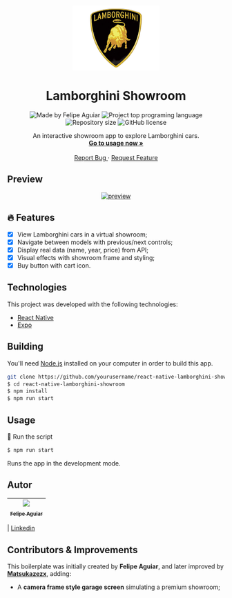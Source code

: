 <div align="center">
  <a href="#">
      <img src="assets/logo.png" width="200" />
  </a>

  <!-- project name -->

  <h1 align="center">Lamborghini Showroom</h1>

  <!-- project badges -->

  <p align="center">
<img 
      alt="Made by Felipe Aguiar" 
      src="https://img.shields.io/badge/made%20by-Felipe%20Aguiar-%20?color=6A57D5"
    >
    <img 
      alt="Project top programing language" 
      src="https://img.shields.io/github/languages/top/yourusername/react-native-lamborghini-showroom?color=01A6B3"
    >
    <img 
      alt="Repository size" 
      src="https://img.shields.io/github/repo-size/yourusername/react-native-lamborghini-showroom?color=01A6B3"
    >
    <img 
      alt="GitHub license" 
      src="https://img.shields.io/github/license/yourusername/react-native-lamborghini-showroom?color=01A6B3"
    >
  </p>

  <!-- project description and menu -->

  <p align="center">
      An interactive showroom app to explore Lamborghini cars.
    <br />
    <a 
      href="## Usage">
      <strong>Go to usage now »</strong>
    </a>
    <br />
    <br />
    <a 
      href="https://github.com/yourusername/react-native-lamborghini-showroom/issues">
      Report Bug
    </a>
    ·
    <a 
      href="https://github.com/yourusername/react-native-lamborghini-showroom/issues/new">
      Request Feature
    </a>
  </p>
</div>

## Preview

<div align="center">
  <a href="#">
      <img src=".github/assets/preview.png" width="200" alt="preview" />
  </a>
</div>

## 🔥 Features

- [x] View Lamborghini cars in a virtual showroom;
- [x] Navigate between models with previous/next controls;
- [x] Display real data (name, year, price) from API;
- [x] Visual effects with showroom frame and styling;
- [x] Buy button with cart icon.

## Technologies

This project was developed with the following technologies:

- [React Native](https://reactnative.dev/)
- [Expo](https://docs.expo.dev/)

## Building

You'll need [Node.js](https://nodejs.org) installed on your computer in order to build this app.

```bash
git clone https://github.com/yourusername/react-native-lamborghini-showroom.git
$ cd react-native-lamborghini-showroom
$ npm install
$ npm run start
```

## Usage

🔧 Run the script

```bash
$ npm run start
```

Runs the app in the development mode.<br/>

## Autor

| [<img src="https://avatars3.githubusercontent.com/u/37452836?s=96&v=4"><br><sub>Felipe Aguiar</sub>](https://github.com/felipeAguiarCode) |
| :---------------------------------------------------------------------------------------------------------------------------------------: |

| [Linkedin](www.linkedin.com/in/felipe-aguiar-exe)

## Contributors & Improvements

This boilerplate was initially created by **Felipe Aguiar**, and later improved by **[Matsukazezx](https://github.com/Matsukazezx)**, adding:

- A **camera frame style garage screen** simulating a premium showroom;
